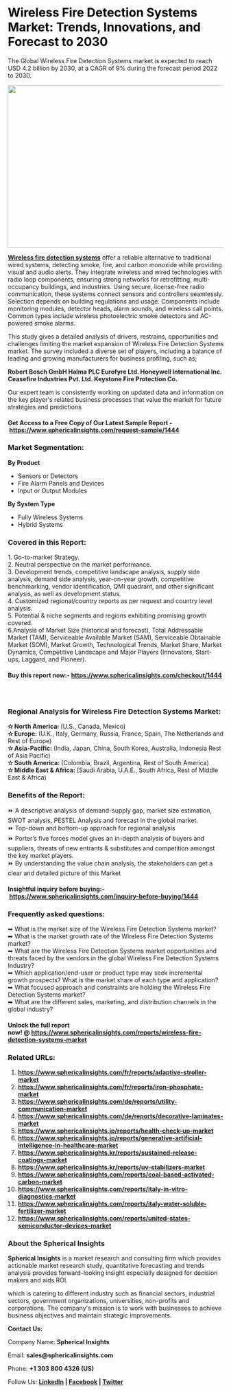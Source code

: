 <h1><span style="color: #000000;">Wireless Fire Detection Systems Market: Trends, Innovations, and Forecast to 2030</span></h1>
<div class="content-body__description">The Global Wireless Fire Detection Systems market is expected to reach USD 4.2 billion by 2030, at a CAGR of 9% during the forecast period 2022 to 2030.</div>
<div class="content-body__detail">
<section id="section_0" class="entry fr-view">
<p><strong><img src="https://www.sphericalinsights.com/images/rd/wireless-fire-detection.png" alt="" width="650" height="379" /></strong></p>
<p><a href="https://www.sphericalinsights.com/reports/wireless-fire-detection-systems-market" target="_blank" rel="noopener"><strong>Wireless fire detection systems</strong></a>&nbsp;offer a reliable alternative to traditional wired systems, detecting smoke, fire, and carbon monoxide while providing visual and audio alerts. They integrate wireless and wired technologies with radio loop components, ensuring strong networks for retrofitting, multi-occupancy buildings, and industries. Using secure, license-free radio communication, these systems connect sensors and controllers seamlessly. Selection depends on building regulations and usage. Components include monitoring modules, detector heads, alarm sounds, and wireless call points. Common types include wireless photoelectric smoke detectors and AC-powered smoke alarms.</p>
<p>This study gives a detailed analysis of drivers, restrains, opportunities and challenges limiting the market expansion of Wireless Fire Detection Systems market. The survey included a diverse set of players, including a balance of leading and growing manufacturers for business profiling, such as;</p>
<p><strong>Robert Bosch GmbH Halma PLC Eurofyre Ltd. Honeywell International Inc. Ceasefire Industries Pvt. Ltd. Keystone Fire Protection Co.</strong></p>
<p>Our expert team is consistently working on updated data and information on the key player's related business processes that value the market for future strategies and predictions</p>
<h4><strong>Get Access to a Free Copy of Our Latest Sample Report -&nbsp;<a href="https://www.sphericalinsights.com/request-sample/1444" target="_blank" rel="noopener">https://www.sphericalinsights.com/request-sample/1444</a></strong></h4>
<h3><strong>Market Segmentation:</strong></h3>
<p><strong>By Product</strong></p>
<ul>
<li>Sensors or Detectors</li>
<li>Fire Alarm Panels and Devices</li>
<li>Input or Output Modules</li>
</ul>
<p><strong>By System Type</strong></p>
<ul>
<li>Fully Wireless Systems</li>
<li>Hybrid Systems</li>
</ul>
<h3>Covered in this Report:</h3>
<p>1. Go-to-market Strategy.<br />2. Neutral perspective on the market performance.<br />3. Development trends, competitive landscape analysis, supply side analysis, demand side analysis, year-on-year growth, competitive benchmarking, vendor identification, QMI quadrant, and other significant analysis, as well as development status.<br />4. Customized regional/country reports as per request and country level analysis.<br />5. Potential &amp; niche segments and regions exhibiting promising growth covered.<br />6.Analysis of Market Size (historical and forecast), Total Addressable Market (TAM), Serviceable Available Market (SAM), Serviceable Obtainable Market (SOM), Market Growth, Technological Trends, Market Share, Market Dynamics, Competitive Landscape and Major Players (Innovators, Start-ups, Laggard, and Pioneer).</p>
<h4>Buy this report now:-&nbsp;<a href="https://www.sphericalinsights.com/checkout/1444" target="_blank" rel="noopener">https://www.sphericalinsights.com/checkout/1444</a></h4>
<h3>&nbsp;</h3>
<h3><strong>Regional Analysis for Wireless Fire Detection Systems Market:</strong></h3>
<p><strong>✫ North America:&nbsp;</strong>(U.S., Canada, Mexico)<br /><strong>✫ Europe:&nbsp;</strong>(U.K., Italy, Germany, Russia, France, Spain, The Netherlands and Rest of Europe)<br /><strong>✫ Asia-Pacific:&nbsp;</strong>(India, Japan, China, South Korea, Australia, Indonesia Rest of Asia Pacific)<br /><strong>✫ South America:&nbsp;</strong>(Colombia, Brazil, Argentina, Rest of South America)<br /><strong>✫ Middle East &amp; Africa:&nbsp;</strong>(Saudi Arabia, U.A.E., South Africa, Rest of Middle East &amp; Africa)</p>
<h3>Benefits of the Report:</h3>
<p>⏩ A descriptive analysis of demand-supply gap, market size estimation, SWOT analysis, PESTEL Analysis and forecast in the global market.<br />⏩ Top-down and bottom-up approach for regional analysis<br />⏩ Porter&rsquo;s five forces model gives an in-depth analysis of buyers and suppliers, threats of new entrants &amp; substitutes and competition amongst the key market players.<br />⏩ By understanding the value chain analysis, the stakeholders can get a clear and detailed picture of this Market</p>
<h4>Insightful inquiry before buying:-&nbsp;<a href="https://www.sphericalinsights.com/inquiry-before-buying/1444" target="_blank" rel="noopener">https://www.sphericalinsights.com/inquiry-before-buying/1444</a></h4>
<h3>Frequently asked questions:</h3>
<p>➥ What is the market size of the Wireless Fire Detection Systems market?<br />➥ What is the market growth rate of the Wireless Fire Detection Systems market?<br />➥ What are the Wireless Fire Detection Systems market opportunities and threats faced by the vendors in the global Wireless Fire Detection Systems Industry?<br />➥ Which application/end-user or product type may seek incremental growth prospects? What is the market share of each type and application?<br />➥ What focused approach and constraints are holding the Wireless Fire Detection Systems market?<br />➥ What are the different sales, marketing, and distribution channels in the global industry?</p>
<h4>Unlock the full report now!&nbsp;@&nbsp;<a href="https://www.sphericalinsights.com/reports/wireless-fire-detection-systems-market">https://www.sphericalinsights.com/reports/wireless-fire-detection-systems-market</a></h4>
<h3><strong>Related URLs:</strong></h3>
<ol>
<li><strong><a href="https://www.sphericalinsights.com/fr/reports/adaptive-stroller-market">https://www.sphericalinsights.com/fr/reports/adaptive-stroller-market</a></strong></li>
<li><strong><a href="https://www.sphericalinsights.com/fr/reports/iron-phosphate-market">https://www.sphericalinsights.com/fr/reports/iron-phosphate-market</a></strong></li>
<li><strong><a href="https://www.sphericalinsights.com/de/reports/utility-communication-market">https://www.sphericalinsights.com/de/reports/utility-communication-market</a></strong></li>
<li><strong><a href="https://www.sphericalinsights.com/de/reports/decorative-laminates-market">https://www.sphericalinsights.com/de/reports/decorative-laminates-market</a></strong></li>
<li><strong><a href="https://www.sphericalinsights.jp/reports/health-check-up-market">https://www.sphericalinsights.jp/reports/health-check-up-market</a></strong></li>
<li><strong><a href="https://www.sphericalinsights.jp/reports/generative-artificial-intelligence-in-healthcare-market">https://www.sphericalinsights.jp/reports/generative-artificial-intelligence-in-healthcare-market</a></strong></li>
<li><strong><a href="https://www.sphericalinsights.kr/reports/sustained-release-coatings-market">https://www.sphericalinsights.kr/reports/sustained-release-coatings-market</a></strong></li>
<li><strong><a href="https://www.sphericalinsights.kr/reports/uv-stabilizers-market">https://www.sphericalinsights.kr/reports/uv-stabilizers-market</a></strong></li>
<li><strong><a href="https://www.sphericalinsights.com/reports/coal-based-activated-carbon-market">https://www.sphericalinsights.com/reports/coal-based-activated-carbon-market</a></strong></li>
<li><strong><a href="https://www.sphericalinsights.com/reports/italy-in-vitro-diagnostics-market">https://www.sphericalinsights.com/reports/italy-in-vitro-diagnostics-market</a></strong></li>
<li><strong><a href="https://www.sphericalinsights.com/reports/italy-water-soluble-fertilizer-market">https://www.sphericalinsights.com/reports/italy-water-soluble-fertilizer-market</a></strong></li>
<li><strong><a href="https://www.sphericalinsights.com/reports/united-states-semiconductor-devices-market">https://www.sphericalinsights.com/reports/united-states-semiconductor-devices-market</a>&nbsp;<br /></strong></li>
</ol>
<h3><strong>About the Spherical Insights</strong></h3>
<p><strong>Spherical Insights</strong>&nbsp;is a market research and consulting firm which provides actionable market research study, quantitative forecasting and trends analysis provides forward-looking insight especially designed for decision makers and aids ROI.</p>
<p>which is catering to different industry such as financial sectors, industrial sectors, government organizations, universities, non-profits and corporations. The company's mission is to work with businesses to achieve business objectives and maintain strategic improvements.</p>
<p><strong>Contact Us:</strong></p>
<p>Company Name:&nbsp;<strong>Spherical Insights</strong></p>
<p>Email:&nbsp;<strong>sales@sphericalinsights.com</strong></p>
<p>Phone:&nbsp;<strong>+1 303 800 4326 (US)</strong></p>
<p>Follow Us:&nbsp;<strong><a href="https://www.linkedin.com/company/spherical-insight/"><u>LinkedIn</u></a>&nbsp;|&nbsp;<a href="https://www.facebook.com/sphericalinsights22"><u>Facebook</u></a>&nbsp;|&nbsp;<a href="https://twitter.com/SInsights_US"><u>Twitter</u></a></strong></p>
</section>
</div>
